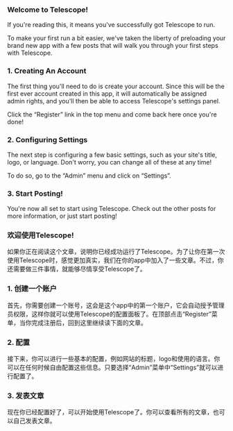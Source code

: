 ### Welcome to Telescope!

If you're reading this, it means you've successfully got Telescope to run. 

To make your first run a bit easier, we've taken the liberty of preloading your brand new app with a few posts that will walk you through your first steps with Telescope.


### 1. Creating An Account

The first thing you'll need to do is create your account. Since this will be the first ever account created in this app, it will automatically be assigned admin rights, and you'll then be able to access Telescope's settings panel.

Click the “Register” link in the top menu and come back here once you're done!



### 2. Configuring Settings

The next step is configuring a few basic settings, such as your site's title, logo, or language. Don't worry, you can change all of these at any time!

To do so, go to the “Admin” menu and click on “Settings”.

### 3. Start Posting!

You're now all set to start using Telescope. Check out the other posts for more information, or just start posting!

### 欢迎使用Telescope!

如果你正在阅读这个文章，说明你已经成功运行了Telescope。为了让你在第一次使用Telescope时，感觉更加真实，我们在你的app中加入了一些文章。不过，你还需要做三件事情，就能够尽情享受Telescope了。

### 1. 创建一个账户

首先，你需要创建一个账号，这会是这个app中的第一个账户，它会自动授予管理员权限，这样你就可以使用Telescope的配置面板了。在顶部点击“Register”菜单，当你完成注册后，回到这里继续读下面的文章。

### 2. 配置

接下来，你可以进行一些基本的配置，例如网站的标题，logo和使用的语言。你可以在任何时候自由配置这些信息。只要选择“Admin”菜单中“Settings”就可以进行配置了。

### 3. 发表文章

现在你已经配置好了，可以开始使用Telescope了。你可以查看所有的文章，也可以自己发表文章。
